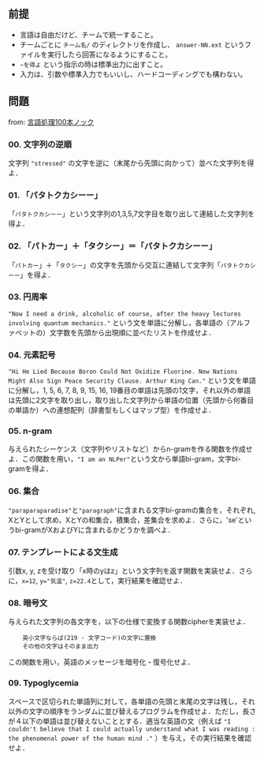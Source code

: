 ## 前提

* 言語は自由だけど、チームで統一すること。
* チームごとに `チーム名/` のディレクトリを作成し、 `answer-NN.ext` というファイルを実行したら回答になるようにすること。
* `~を得よ` という指示の時は標準出力に出すこと。
* 入力は、引数や標準入力でもいいし、ハードコーディングでも構わない。

## 問題

from: [言語処理100本ノック](http://www.cl.ecei.tohoku.ac.jp/nlp100/)

### 00. 文字列の逆順

文字列 `"stressed"` の文字を逆に（末尾から先頭に向かって）並べた文字列を得よ．

### 01. 「パタトクカシーー」

「`パタトクカシーー`」という文字列の1,3,5,7文字目を取り出して連結した文字列を得よ．

### 02. 「パトカー」＋「タクシー」＝「パタトクカシーー」

「`パトカー`」＋「`タクシー`」の文字を先頭から交互に連結して文字列「`パタトクカシーー`」を得よ．

### 03. 円周率

`"Now I need a drink, alcoholic of course, after the heavy lectures involving quantum mechanics."` という文を単語に分解し，各単語の（アルファベットの）文字数を先頭から出現順に並べたリストを作成せよ．

### 04. 元素記号

`"Hi He Lied Because Boron Could Not Oxidize Fluorine. New Nations Might Also Sign Peace Security Clause. Arthur King Can."` という文を単語に分解し，1, 5, 6, 7, 8, 9, 15, 16, 19番目の単語は先頭の1文字，それ以外の単語は先頭に2文字を取り出し，取り出した文字列から単語の位置（先頭から何番目の単語か）への連想配列（辞書型もしくはマップ型）を作成せよ．

### 05. n-gram

与えられたシーケンス（文字列やリストなど）からn-gramを作る関数を作成せよ．この関数を用い，`"I am an NLPer"`という文から単語bi-gram，文字bi-gramを得よ．

### 06. 集合

`"paraparaparadise"`と`"paragraph"`に含まれる文字bi-gramの集合を，それぞれ, XとYとして求め，XとYの和集合，積集合，差集合を求めよ．さらに，'se'というbi-gramがXおよびYに含まれるかどうかを調べよ．

### 07. テンプレートによる文生成

引数x, y, zを受け取り「x時のyはz」という文字列を返す関数を実装せよ．さらに，`x=12`, `y="気温"`, `z=22.4`として，実行結果を確認せよ．

### 08. 暗号文

与えられた文字列の各文字を，以下の仕様で変換する関数cipherを実装せよ．

```
    英小文字ならば(219 - 文字コード)の文字に置換
    その他の文字はそのまま出力
```

この関数を用い，英語のメッセージを暗号化・復号化せよ．

### 09. Typoglycemia

スペースで区切られた単語列に対して，各単語の先頭と末尾の文字は残し，それ以外の文字の順序をランダムに並び替えるプログラムを作成せよ．ただし，長さが４以下の単語は並び替えないこととする．適当な英語の文（例えば `"I couldn't believe that I could actually understand what I was reading : the phenomenal power of the human mind ."` ）を与え，その実行結果を確認せよ．
